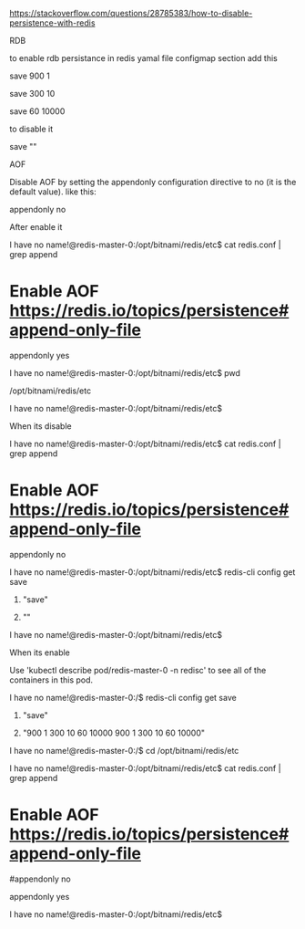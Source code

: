 https://stackoverflow.com/questions/28785383/how-to-disable-persistence-with-redis 

 

RDB 

 

to enable rdb persistance in redis yamal file configmap section add this 

  

save 900 1 

save 300 10 

save 60 10000 

  

to disable it 

  

save "" 




AOF 

 

Disable AOF by setting the appendonly configuration directive to no (it is the default value). like this: 

 

appendonly no 

 

After enable it 

 

I have no name!@redis-master-0:/opt/bitnami/redis/etc$ cat redis.conf | grep append 

# Enable AOF https://redis.io/topics/persistence#append-only-file 

appendonly yes 

I have no name!@redis-master-0:/opt/bitnami/redis/etc$ pwd 

/opt/bitnami/redis/etc 

I have no name!@redis-master-0:/opt/bitnami/redis/etc$        

 

 

 

When  its disable 

 

I have no name!@redis-master-0:/opt/bitnami/redis/etc$ cat redis.conf | grep append 

# Enable AOF https://redis.io/topics/persistence#append-only-file 

appendonly no 

I have no name!@redis-master-0:/opt/bitnami/redis/etc$ redis-cli config get save 

1) "save" 

2) "" 

I have no name!@redis-master-0:/opt/bitnami/redis/etc$ 

  

 When its enable 

 

Use 'kubectl describe pod/redis-master-0 -n redisc' to see all of the containers in this pod. 

I have no name!@redis-master-0:/$ redis-cli config get save 

1) "save" 

2) "900 1 300 10 60 10000 900 1 300 10 60 10000" 

I have no name!@redis-master-0:/$ cd /opt/bitnami/redis/etc 

I have no name!@redis-master-0:/opt/bitnami/redis/etc$ cat redis.conf | grep append 

# Enable AOF https://redis.io/topics/persistence#append-only-file 

#appendonly no 

appendonly yes 

I have no name!@redis-master-0:/opt/bitnami/redis/etc$ 
